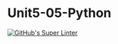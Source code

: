 # Unit5-05-Python
[![GitHub's Super Linter](https://github.com/ICS3UPROGRAMMINGALEXDM/Unit5-05-Python/workflows/GitHub's%20Super%20Linter/badge.svg)](https://github.com/ICS3UPROGRAMMINGALEXDM/Unit5-05-Python/actions)
